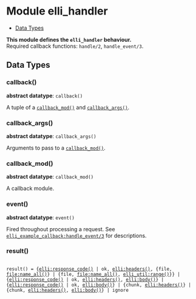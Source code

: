 

# Module elli_handler #
* [Data Types](#types)

__This module defines the `elli_handler` behaviour.__<br /> Required callback functions: `handle/2`, `handle_event/3`.

<a name="types"></a>

## Data Types ##




### <a name="type-callback">callback()</a> ###


__abstract datatype__: `callback()`

A tuple of a <code><a href="#type-callback_mod">callback_mod()</a></code> and <code><a href="#type-callback_args">callback_args()</a></code>.



### <a name="type-callback_args">callback_args()</a> ###


__abstract datatype__: `callback_args()`

Arguments to pass to a <code><a href="#type-callback_mod">callback_mod()</a></code>.



### <a name="type-callback_mod">callback_mod()</a> ###


__abstract datatype__: `callback_mod()`

A callback module.



### <a name="type-event">event()</a> ###


__abstract datatype__: `event()`

Fired throughout processing a request.
See [`elli_example_callback:handle_event/3`](elli_example_callback.md#handle_event-3) for descriptions.



### <a name="type-result">result()</a> ###


<pre><code>
result() = {<a href="elli.md#type-response_code">elli:response_code()</a> | ok, <a href="elli.md#type-headers">elli:headers()</a>, {file, <a href="file.md#type-name_all">file:name_all()</a>} | {file, <a href="file.md#type-name_all">file:name_all()</a>, <a href="elli_util.md#type-range">elli_util:range()</a>}} | {<a href="elli.md#type-response_code">elli:response_code()</a> | ok, <a href="elli.md#type-headers">elli:headers()</a>, <a href="elli.md#type-body">elli:body()</a>} | {<a href="elli.md#type-response_code">elli:response_code()</a> | ok, <a href="elli.md#type-body">elli:body()</a>} | {chunk, <a href="elli.md#type-headers">elli:headers()</a>} | {chunk, <a href="elli.md#type-headers">elli:headers()</a>, <a href="elli.md#type-body">elli:body()</a>} | ignore
</code></pre>

